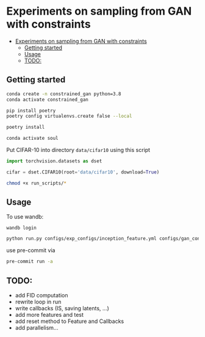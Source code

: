 # Experiments on sampling from GAN with constraints


- [Experiments on sampling from GAN with constraints](#experiments-on-sampling-from-gan-with-constraints)
  - [Getting started](#getting-started)
  - [Usage](#usage)
  - [TODO:](#todo)




## Getting started

```zsh
conda create -n constrained_gan python=3.8
conda activate constrained_gan
```

```zsh
pip install poetry
poetry config virtualenvs.create false --local
```

```zsh
poetry install
```

```zsh
conda activate soul
```

Put CIFAR-10 into directory ```data/cifar10```  using this script

```python
import torchvision.datasets as dset

cifar = dset.CIFAR10(root='data/cifar10', download=True)
```

```zsh
chmod +x run_scripts/*
```

## Usage 

To use wandb:

```
wandb login
```

```zsh
python run.py configs/exp_configs/inception_feature.yml configs/gan_configs/dcgan.yml
```


use pre-commit via 

```zsh
pre-commit run -a
```

## TODO:

* add FID computation
* rewrite loop in run
* write callbacks (IS, saving latents, ...)
* add more features and test
* add reset method to Feature and Callbacks
* add parallelism...


